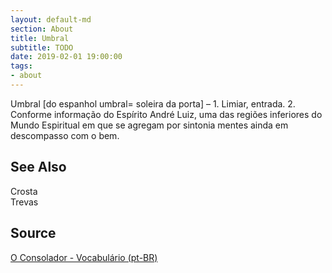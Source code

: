 ```yaml
---
layout: default-md
section: About
title: Umbral
subtitle: TODO
date: 2019-02-01 19:00:00
tags:
- about
---
```


Umbral [do espanhol umbral= soleira da porta] – 1. Limiar, entrada. 2. Conforme informação do Espírito André Luiz, uma das regiões inferiores do Mundo Espiritual em que se agregam por sintonia mentes ainda em descompasso com o bem.

## See Also
Crosta  
Trevas  

## Source
[O Consolador - Vocabulário (pt-BR)](http://www.oconsolador.com.br/linkfixo/vocabulario/principal.html)
